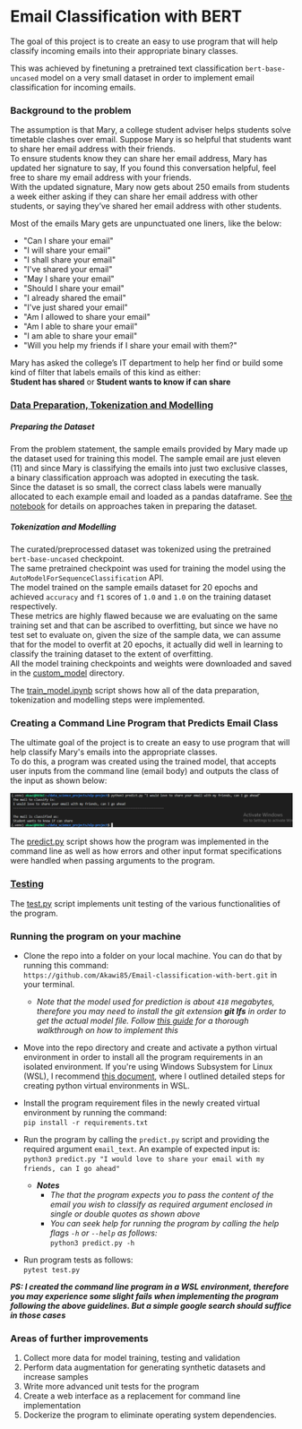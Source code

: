 # Email Classification with BERT
The goal of this project is to create an easy to use program that will help classify incoming emails into their appropriate binary classes.   

This was achieved by finetuning a pretrained text classification `bert-base-uncased` model on a very small dataset in order to implement email classification for incoming emails.
### Background to the problem 
The assumption is that Mary, a college student adviser helps students solve timetable clashes over email.
Suppose Mary is so helpful that students want to share her email address with their friends.  
To ensure students know they can share her email address, Mary has updated her signature to say, If you found this conversation helpful, feel free to share my email address with your friends.  
With the updated signature, Mary now gets about 250 emails from students a week either asking if they can share her email address with other students, or saying they’ve shared her email address with other students.

Most of the emails Mary gets are unpunctuated one liners, like the below:  
- "Can I share your email"  
- "I will share your email"
- "I shall share your email"
- "I've shared your email"
- "May I share your email"
- "Should I share your email"
- "I already shared the email"
- "I've just shared your email"
- "Am I allowed to share your email"
- "Am I able to share your email"
- "I am able to share your email"
- "Will you help my friends if I share your email with them?"

Mary has asked the college’s IT department to help her find or build some kind of filter that labels emails of this kind as either:  
**Student has shared**  or
**Student wants to know if can share**

### [Data Preparation, Tokenization and Modelling](https://github.com/Akawi85/Email-classification-with-bert/blob/main/train_model.ipynb)
##### Preparing the Dataset
From the problem statement, the sample emails provided by Mary made up the dataset used for training this model. The sample email are just eleven (11) and since Mary is classifying the emails into just two exclusive classes, a binary classification approach was adopted in executing the task.  
Since the dataset is so small, the correct class labels were manually allocated to each example email and loaded as a pandas dataframe.
See [the notebook](https://github.com/Akawi85/Email-classification-with-bert/blob/main/train_model.ipynb) for details on approaches taken in preparing the dataset.

##### Tokenization and Modelling
The curated/preprocessed dataset was tokenized using the pretrained `bert-base-uncased` checkpoint.  
The same pretrained checkpoint was used for training the model using the `AutoModelForSequenceClassification` API.  
The model trained on the sample emails dataset for 20 epochs and achieved `accuracy` and `f1` scores of `1.0` and `1.0` on the training dataset respectively.  
These metrics are highly flawed because we are evaluating on the same training set and that can be ascribed to overfitting, but since we have no test set to evaluate on, given the size of the sample data, we can assume that for the model to overfit at 20 epochs, it actually did well in learning to classify the training dataset to the extent of overfitting.  
All the model training checkpoints and weights were downloaded and saved in the [custom_model](https://github.com/Akawi85/Email-classification-with-bert/tree/main/custom_model) directory.

The [train_model.ipynb](https://github.com/Akawi85/Email-classification-with-bert/blob/main/train_model.ipynb) script shows how all of the data preparation, tokenization and modelling steps were implemented.

### Creating a Command Line Program that Predicts Email Class
The ultimate goal of the project is to create an easy to use program that will help classify Mary's emails into the appropriate classes.  
To do this, a program was created using the trained model, that accepts user inputs from the command line (email body) and outputs the class of the input as shown below:

![program_usage](./img/program_test_1.png)

The [predict.py](https://github.com/Akawi85/Email-classification-with-bert/blob/main/predict.py) script shows how the program was implemented in the command line as well as how errors and other input format specifications were handled when passing arguments to the program.  

### [Testing](https://github.com/Akawi85/Email-classification-with-bert/blob/main/test.py)
The [test.py](https://github.com/Akawi85/Email-classification-with-bert/blob/main/test.py) script implements unit testing of the various functionalities of the program.

### Running the program on your machine
- Clone the repo into a folder on your local machine. You can do that by running this command:   
`https://github.com/Akawi85/Email-classification-with-bert.git` in your terminal.
  - *Note that the model used for prediction is about `418` megabytes, therefore you may need to install the git extension **git lfs** in order to get the actual model file. Follow [this guide](https://www.atlassian.com/git/tutorials/git-lfs) for a thorough walkthrough on how to implement this*
- Move into the repo directory and create and activate a python virtual environment in order to install all the program requirements in an isolated environment. If you're using Windows Subsystem for Linux (WSL), I recommend [this document](https://docs.google.com/document/d/19IpozHrM38HzVSI4PjwRFJSNeLdcceUKg98fr2Db-DQ/edit?usp=sharing), where I outlined detailed steps for creating python virtual environments in WSL.
- Install the program requirement files in the newly created virtual environment by running the command:  
`pip install -r requirements.txt`
- Run the program by calling the `predict.py` script and providing the required argument `email_text`. An example of expected input is:  
`python3 predict.py "I would love to share your email with my friends, can I go ahead"`  

  - ***Notes***  
    - *The that the program expects you to pass the content of the email you wish to classify as required argument enclosed in single or double quotes as shown above*
    - *You can seek help for running the program by calling the help flags `-h` or `--help` as follows:*  
     `python3 predict.py -h`
- Run program tests as follows:  
`pytest test.py`


***PS: I created the command line program in a WSL environment, therefore you may experience some slight fails when implementing the program following the above guidelines. But a simple google search should suffice in those cases***

### Areas of further improvements
1. Collect more data for model training, testing and validation
2. Perform data augmentation for generating synthetic datasets and increase samples
3. Write more advanced unit tests for the program
4. Create a web interface as a replacement for command line implementation
5. Dockerize the program to eliminate operating system dependencies.